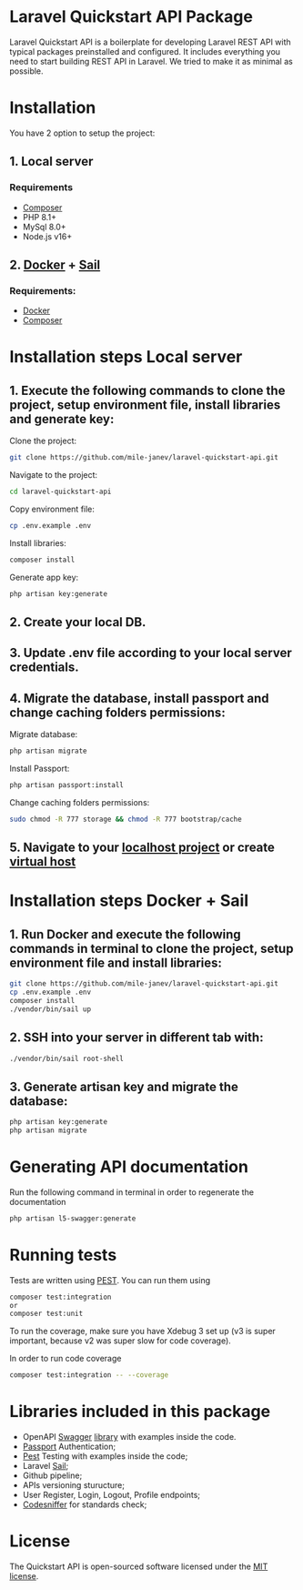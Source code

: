 # Laravel Quickstart API Package

Laravel Quickstart API is a boilerplate for developing Laravel REST API with typical packages preinstalled and configured. It includes everything you need to start building REST API in Laravel. We tried to make it as minimal as possible.



# Installation
You have 2 option to setup the project:

## 1. Local server
### Requirements
- [Composer](https://getcomposer.org/download/)
- PHP 8.1+
- MySql 8.0+
- Node.js v16+

## 2. [Docker]((https://docs.docker.com/engine/install/)) + [Sail](https://laravel.com/docs/9.x/sail)
### Requirements:
- [Docker](https://docs.docker.com/engine/install/)
- [Composer](https://getcomposer.org/download/)


# Installation steps Local server

## 1. Execute the following commands to clone the project, setup environment file, install libraries and generate key:

Clone the project:
```bash
git clone https://github.com/mile-janev/laravel-quickstart-api.git
```
Navigate to the project:
```bash
cd laravel-quickstart-api
```
Copy environment file:
```bash
cp .env.example .env
```
Install libraries:
```bash
composer install
```
Generate app key:
```bash
php artisan key:generate
```

## 2. Create your local DB.

## 3. Update .env file according to your local server credentials.

## 4. Migrate the database, install passport and change caching folders permissions:

Migrate database:
```bash
php artisan migrate
```
Install Passport:
```bash
php artisan passport:install
```
Change caching folders permissions:
```bash
sudo chmod -R 777 storage && chmod -R 777 bootstrap/cache
```

## 5. Navigate to your [localhost project](http://localhost/laravel-quickstart-api/public/) or create [virtual host](https://httpd.apache.org/docs/2.4/vhosts/examples.html) 

# Installation steps Docker + Sail

## 1. Run Docker and execute the following commands in terminal to clone the project, setup environment file and install libraries:

```bash
git clone https://github.com/mile-janev/laravel-quickstart-api.git
cp .env.example .env
composer install
./vendor/bin/sail up
```

## 2. SSH into your server in different tab with:
```bash
./vendor/bin/sail root-shell
```

## 3. Generate artisan key and migrate the database:
```bash
php artisan key:generate
php artisan migrate
```

# Generating API documentation
Run the following command in terminal in order to regenerate the documentation
```bash
php artisan l5-swagger:generate
```


# Running tests
Tests are written using [PEST](https://pestphp.com/). You can run them using 
```bash
composer test:integration
or
composer test:unit
```

To run the coverage, make sure you have Xdebug 3 set up (v3 is super important, because v2 was super slow for code coverage).

In order to run code coverage
```bash
composer test:integration -- --coverage
```

# Libraries included in this package
- OpenAPI [Swagger](https://swagger.io/) [library](https://github.com/DarkaOnLine/L5-Swagger) with examples inside the code.
- [Passport](https://github.com/laravel/passport) Authentication;
- [Pest](https://github.com/pestphp/pest-plugin-laravel) Testing with examples inside the code;
- Laravel [Sail](https://github.com/laravel/sail);
- Github pipeline;
- APIs versioning sturucture;
- User Register, Login, Logout, Profile endpoints;
- [Codesniffer](https://github.com/squizlabs/php_codesniffer) for standards check;

# License

The Quickstart API is open-sourced software licensed under the  [MIT license](https://opensource.org/licenses/MIT).
